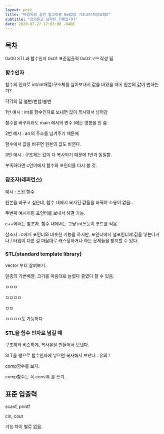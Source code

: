 ```yaml
---
layout: post
title: "바킹독의 실전 알고리즘 0x02강 기초코드작성요령2"
subtitle: "강의듣고 요약한 기록입니다"
date: 2020-07-27 17:03:00 -0400
---
```

 
 ## 목차
 0x00 STL과 함수인자
 0x01 표준입출력
 0x02 코드작성 팁

 ### 함수인자
 함수의 인자로 int/int배열/구조체를 실어보내서 값을 바꿨을 때ㅐ
 원본의 값이 변하는가?

 각각의 답 불변/변함/불변

 1번 예시 : int를 함수인자로 보내면 값이 복사돼서 넘어감

 함수를 바꾸더라도 main 에서의 변수 t에는 영향을 안 줌

 2번 예시 : arr의 주소를 넘겨주기 때문에

 함수에서 값을 바꾸면 원본의 값도 바뀐다.

 3번 예시 : 구조체는 값이 다 복사되기 때문에 1번과 동일함.

 부족하다면 c언어에서 함수와 포인터를 다시 볼 것.

 ### 참조자(레퍼런스)
 예시 : 스왑 함수. 
 
 원본을 바꾸고 싶은데, 함수 내에서 복사된 값들을 바꿔야 소용이 없음..
 
 두번째 예시처럼 포인터를 보내서 해결 가능.
 
 c++에서는 참조자. 함수 내에서는 그냥 int쓰듯이 코드를 적음.

 참조자 : c에서 포인터와 비슷한 기능을 하지만, 포인터에서 널포인터에 값을 넣는다거나 / 타입이 다른 걸 마음대로 캐스팅하거나 하는 문제들을 방지할 수 있다.

 ### STL(standard template library)
 vector 부터 살펴보기.

 일종의 가변배열. 크기를 마음대로 늘렸다 줄였다 할 수 있음.

 ㅁㅁㅁ

 ㅁㅁㅁㅁ

 ㅁㅁ

 ㅁㅁㅁㅁ도 가능하다


### STL을 함수 인자로 넘길 때
구조체와 비슷하게, 복사본을 만들어서 보낸다.

SLT을 쌩으로 함수인자에 넣으면 복사해서 보낸다 . 유의 !

comp함수를 보자.

comp함수는 꼭 const& 를 쓰기.


## 표준 입출력
scanf, printf

cin, cout

기능 차이 별로 없음.


